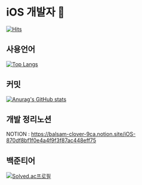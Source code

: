 # iOS 개발자  👋

<!--
**didwns7347/didwns7347** is a ✨ _special_ ✨ repository because its `README.md` (this file) appears on your GitHub profile.
[![Top Langs](https://github-readme-stats.vercel.app/api/top-langs/?username=didwns7347&layout=compact&langs_count=10)](https://github.com/anuraghazra/github-readme-stats)
Here are some ideas to get you started:

- 🔭 I’m currently working on ...
- 🌱 I’m currently learning ...
- 👯 I’m looking to collaborate on ...
- 🤔 I’m looking for help with ...
- 💬 Ask me about ...
- 📫 How to reach me: ...
- 😄 Pronouns: ...
- ⚡ Fun fact: ...
-->

[![Hits](https://hits.seeyoufarm.com/api/count/incr/badge.svg?url=https%3A%2F%2Fgithub.com%2Fdidwns7347&count_bg=%2379C83D&title_bg=%23555555&icon=&icon_color=%23E7E7E7&title=hits&edge_flat=false)](https://hits.seeyoufarm.com)
## 사용언어 
[![Top Langs](https://github-readme-stats.vercel.app/api/top-langs/?username=didwns7347&layout=compact&langs_count=10)](https://github.com/anuraghazra/github-readme-stats)  
## 커밋
[![Anurag's GitHub stats](https://github-readme-stats.vercel.app/api?username=didwns7347)](https://github.com/anuraghazra/github-readme-stats)  
## 개발 정리노션
NOTION : https://balsam-clover-9ca.notion.site/iOS-870df8bf1f0e4a4f9f3f87ac448eff75


## 백준티어  
[![Solved.ac프로필](http://mazassumnida.wtf/api/v2/generate_badge?boj=didwns7347)](https://solved.ac/didwns7347)


